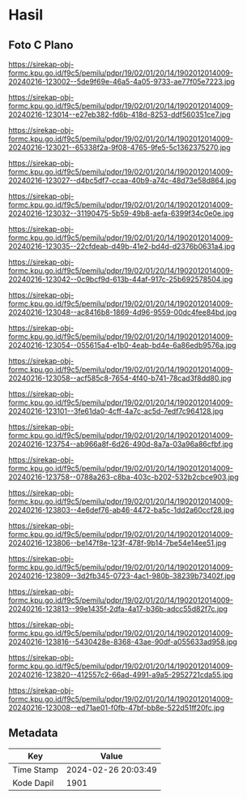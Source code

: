 # Hasil

## Foto C Plano

https://sirekap-obj-formc.kpu.go.id/f9c5/pemilu/pdpr/19/02/01/20/14/1902012014009-20240216-123002--5de9f69e-46a5-4a05-9733-ae77f05e7223.jpg

https://sirekap-obj-formc.kpu.go.id/f9c5/pemilu/pdpr/19/02/01/20/14/1902012014009-20240216-123014--e27eb382-fd6b-418d-8253-ddf560351ce7.jpg

https://sirekap-obj-formc.kpu.go.id/f9c5/pemilu/pdpr/19/02/01/20/14/1902012014009-20240216-123021--65338f2a-9f08-4765-9fe5-5c1362375270.jpg

https://sirekap-obj-formc.kpu.go.id/f9c5/pemilu/pdpr/19/02/01/20/14/1902012014009-20240216-123027--d4bc5df7-ccaa-40b9-a74c-48d73e58d864.jpg

https://sirekap-obj-formc.kpu.go.id/f9c5/pemilu/pdpr/19/02/01/20/14/1902012014009-20240216-123032--31190475-5b59-49b8-aefa-6399f34c0e0e.jpg

https://sirekap-obj-formc.kpu.go.id/f9c5/pemilu/pdpr/19/02/01/20/14/1902012014009-20240216-123035--22cfdeab-d49b-41e2-bd4d-d2376b0631a4.jpg

https://sirekap-obj-formc.kpu.go.id/f9c5/pemilu/pdpr/19/02/01/20/14/1902012014009-20240216-123042--0c9bcf9d-613b-44af-917c-25b692578504.jpg

https://sirekap-obj-formc.kpu.go.id/f9c5/pemilu/pdpr/19/02/01/20/14/1902012014009-20240216-123048--ac8416b8-1869-4d96-9559-00dc4fee84bd.jpg

https://sirekap-obj-formc.kpu.go.id/f9c5/pemilu/pdpr/19/02/01/20/14/1902012014009-20240216-123054--055615a4-e1b0-4eab-bd4e-6a86edb9576a.jpg

https://sirekap-obj-formc.kpu.go.id/f9c5/pemilu/pdpr/19/02/01/20/14/1902012014009-20240216-123058--acf585c8-7654-4f40-b741-78cad3f8dd80.jpg

https://sirekap-obj-formc.kpu.go.id/f9c5/pemilu/pdpr/19/02/01/20/14/1902012014009-20240216-123101--3fe61da0-4cff-4a7c-ac5d-7edf7c964128.jpg

https://sirekap-obj-formc.kpu.go.id/f9c5/pemilu/pdpr/19/02/01/20/14/1902012014009-20240216-123754--ab966a8f-6d26-490d-8a7a-03a96a86cfbf.jpg

https://sirekap-obj-formc.kpu.go.id/f9c5/pemilu/pdpr/19/02/01/20/14/1902012014009-20240216-123758--0788a263-c8ba-403c-b202-532b2cbce903.jpg

https://sirekap-obj-formc.kpu.go.id/f9c5/pemilu/pdpr/19/02/01/20/14/1902012014009-20240216-123803--4e6def76-ab46-4472-ba5c-1dd2a60ccf28.jpg

https://sirekap-obj-formc.kpu.go.id/f9c5/pemilu/pdpr/19/02/01/20/14/1902012014009-20240216-123806--be147f8e-123f-478f-9b14-7be54e14ee51.jpg

https://sirekap-obj-formc.kpu.go.id/f9c5/pemilu/pdpr/19/02/01/20/14/1902012014009-20240216-123809--3d2fb345-0723-4ac1-980b-38239b73402f.jpg

https://sirekap-obj-formc.kpu.go.id/f9c5/pemilu/pdpr/19/02/01/20/14/1902012014009-20240216-123813--99e1435f-2dfa-4a17-b36b-adcc55d82f7c.jpg

https://sirekap-obj-formc.kpu.go.id/f9c5/pemilu/pdpr/19/02/01/20/14/1902012014009-20240216-123816--5430428e-8368-43ae-90df-a055633ad958.jpg

https://sirekap-obj-formc.kpu.go.id/f9c5/pemilu/pdpr/19/02/01/20/14/1902012014009-20240216-123820--412557c2-66ad-4991-a9a5-2952721cda55.jpg

https://sirekap-obj-formc.kpu.go.id/f9c5/pemilu/pdpr/19/02/01/20/14/1902012014009-20240216-123008--ed71ae01-f0fb-47bf-bb8e-522d51ff20fc.jpg


## Metadata

| Key        | Value               |
| ---------- | ------------------- |
| Time Stamp | 2024-02-26 20:03:49 |
| Kode Dapil | 1901                |



